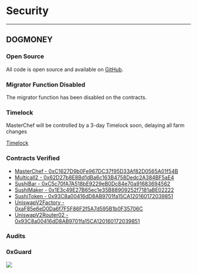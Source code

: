 # Security

---

## DOGMONEY

### Open Source

All code is open source and available on [GitHub](https://github.com/dogmoneyswap/dogmoneyswap).

### Migrator Function Disabled

The migrator function has been disabled on the contracts.

### Timelock

MasterChef will be controlled by a 3-day Timelock soon, delaying all farm changes

[Timelock](https://github.com/dogmoneyswap/dogmoneyswap/blob/master/deployments/dogechain/Timelock.json)

### Contracts Verified

- [MasterChef - 0xC1627D9b0Fe967DC37f95D33Af82D0565A01f54B](https://explorer.dogechain.dog/address/0xC1627D9b0Fe967DC37f95D33Af82D0565A01f54B/contracts)
- [Multicall2 - 0x62D27b8E8Bd1dBa6c163B4758Dedc2A384BF5aE4](https://explorer.dogechain.dog/address/0x62D27b8E8Bd1dBa6c163B4758Dedc2A384BF5aE4/contracts)
- [SushiBar - 0xC5c70fA7A518bE9229eB0Dc84e70a91683694562](https://explorer.dogechain.dog/address/0xC5c70fA7A518bE9229eB0Dc84e70a91683694562/contracts)
- [SushiMaker - 0x1E3c49E27B65ec1e35B88909252f7181aBE02222](https://explorer.dogechain.dog/address/0x1E3c49E27B65ec1e35B88909252f7181aBE02222/contracts)
- [SushiToken - 0x93C8a00416dD8AB9701fa15CA120160172039851](https://explorer.dogechain.dog/address/0x93C8a00416dD8AB9701fa15CA120160172039851/contracts)
- [UniswapV2Factory - 0xaF85e6eD0Da6f7F5F86F2f5A7d595B1b0F35706C](https://explorer.dogechain.dog/address/0xaF85e6eD0Da6f7F5F86F2f5A7d595B1b0F35706C/contracts)
- [UniswapV2Router02 - 0x93C8a00416dD8AB9701fa15CA120160172039851](https://explorer.dogechain.dog/address/0x9BBF70e64fbe8Fc7afE8a5Ae90F2DB1165013F93/contracts)

### Audits

### 0xGuard

[<img src="https://thumb.tildacdn.com/tild3663-3330-4731-b932-623235346531/-/resize/250x/-/format/webp/0xGuard_Badge_250x70.png">](./DogMoneySwap_final-audit-report.pdf)
